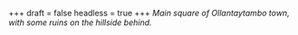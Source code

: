 
+++
draft = false
headless = true
+++
_Main square of Ollantaytambo town, with some ruins on the hillside behind._
